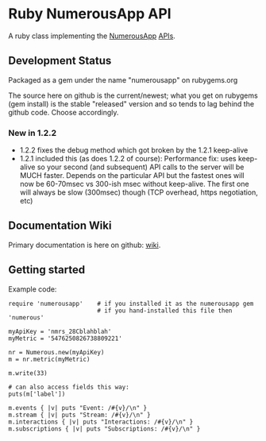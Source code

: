 # Ruby NumerousApp API

A ruby class implementing the [NumerousApp](http://www.numerousapp.com) [APIs](http://docs.numerous.apiary.io).

## Development Status

Packaged as a gem under the name "numerousapp" on rubygems.org

The source here on github is the current/newest; what you get on rubygems (gem install) is the stable "released" version and so tends to lag behind the github code. Choose accordingly.


### New in 1.2.2
* 1.2.2 fixes the debug method which got broken by the 1.2.1 keep-alive
* 1.2.1 included this (as does 1.2.2 of course): Performance fix: uses keep-alive so your second (and subsequent) API calls to the server will be MUCH faster. Depends on the particular API but the fastest ones will now be 60-70msec vs 300-ish msec without keep-alive. The first one will always be slow (300msec) though (TCP overhead, https negotiation, etc)

## Documentation Wiki

Primary documentation is here on github: [wiki](https://github.com/outofmbufs/numeruby/wiki).

## Getting started

Example code:

```
require 'numerousapp'    # if you installed it as the numerousapp gem
                         # if you hand-installed this file then 'numerous'

myApiKey = 'nmrs_28Cblahblah'
myMetric = '5476250826738809221'

nr = Numerous.new(myApiKey)
m = nr.metric(myMetric)

m.write(33)

# can also access fields this way:
puts(m['label'])

m.events { |v| puts "Event: /#{v}/\n" }
m.stream { |v| puts "Stream: /#{v}/\n" }
m.interactions { |v| puts "Interactions: /#{v}/\n" }
m.subscriptions { |v| puts "Subscriptions: /#{v}/\n" }

```

